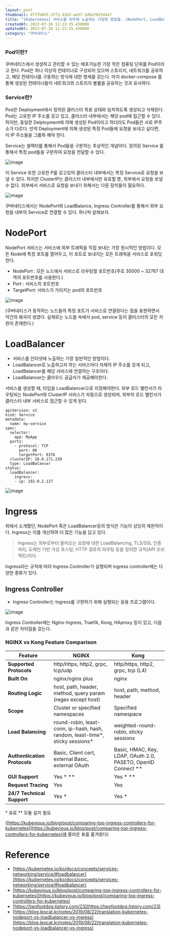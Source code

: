 ```yaml
---
layout: post
thumbnail: 4f7fb055-37f3-4263-ae37-3d6a7925d4a7
title: "[Kubernetes] 서비스를 외부에 노출하는 다양한 방법들. (NodePort, LoadBalancer, 그리고 Ingress)"
createdAt: 2023-07-26 11:23:35.430000
updatedAt: 2023-07-26 11:23:35.430000
category: "쿠버네티스"
---
```

### Pod이란?

 쿠버네티스에서 생성하고 관리할 수 있는 배포가능한 가장 작은 컴퓨팅 단위를 Pod이라고 한다. Pod은 하나 이상의 컨테이너로 구성되어 있으며 스토리지, 네트워크를 공유하고, 해당 컨테이너를 구동하는 방식에 대한 명세를 갖는다. 마치 docker-compose 를 통해 생성된 컨테이너들이 네트워크와 스토리지 볼륨을 공유하는 것과 유사하다.

### Service란?

 Pod은 Deployment에서 정의된 클러스터 목표 상태와 일치하도록 생성되고 삭제된다. Pod는 고유한 IP 주소를 갖고 있고, 클러스터 내부에서는 해당 pod에 접근할 수 있다. 하지만,  동일한 Delployment에 의해 생성된 Pod이라고 하더라도 Pod들은 서로 IP주소가 다르다. 만약 Deployment에 의해 생성된 특정 Pod들에 요청을 보내고 싶다면, 이 IP 주소들을 그룹화 해야 한다.

 Service는 셀렉터를 통해서 Pod들을 구분하는 추상적인 개념이다. 정의된 Service 를 통해서 특정 pod들을 구분하여 요청을 전달할 수 있다.


<img alt="image" src="/images/4f7fb055-37f3-4263-ae37-3d6a7925d4a7"/>


 이 Service 또한 고유한 P를 갖고있어 클러스터 내부에서는 특정 Service로 요청을 보낼 수 있다. 하지만 ClusterIP는 클러스터 내부에서만 유효할 뿐, 외부에서 요청을 보낼 수 없다. 외부에서 서비스로 요청을 보내기 위해서는 다른 장치들이 필요하다. 


<img alt="image" src="/images/e603782f-fe65-4789-b80e-641566eac9f2"/>


쿠버네티스에서는 NodePort와 LoadBalance, Ingress Controller를 통해서 외부 요청을 내부의 Service로 연결할 수 있다. 하나씩 살펴보자.

# NodePort

NodePort 서비스는 서비스에 외부 트래픽을 직접 보내는 가장 원시적인 방법이다. 모든 Node에 특정 포트를 열어두고, 이 포트로 보내지는 모든 트래픽을 서비스로 포워딩한다.

- NodePort : 모든 노드에서 서비스로 라우팅할 포트번호(주로 30000 ~ 32767 대역의 포트번호를 사용한다.)
- Port : 서비스의 포트번호
- TargetPort: 서비스가 가리키는 pod의 포트번호


<img alt="image" src="/images/995a758e-0c7c-4638-9b85-29e305019163"/>



(쿠버네티스가 동작하는 노드들의 특정 포트가 서비스로 연결된다는 점을 표현하면서 약간의 왜곡이 생겼다. 실제로는 노드들 속에서 pod, service 등이 클러스터의 모든 자원이 존재한다.)

# LoadBalancer

- 서비스를 인터넷에 노출하는 가장 일반적인 방법이다.
- LoadBalancer로 노출하고자 하는 서비스마다 자체의 IP 주소를 갖게 되고, LoadBalancer를 해당 서비스에 연결하는 구조이다.
- LoadBalancer는 클라우드 공급자가 제공해야한다.

서비스를 생성할 때, 타입을 LoadBalancer으로 지정해야한다. 외부 로드 밸런서가 라우팅되는 NodePort와 ClusterIP 서비스가 자동으로 생성되며, 외부의 로드 밸런서가 클러스터 내부 서비스로 접근할 수 있게 된다.

``````
apiVersion: v1
kind: Service
metadata:
  name: my-service
spec:
  selector:
    app: MyApp
  ports:
    - protocol: TCP
      port: 80
      targetPort: 9376
  clusterIP: 10.0.171.239
  type: LoadBalancer
status:
  loadBalancer:
    ingress:
    - ip: 192.0.2.127
``````


<img alt="image" src="/images/40e548f5-142f-466e-8254-3b8225e06b29"/>



# Ingress

위에서 소개했던, NodePort 혹은 LoadBalancer등의 방식은 기능이 상당히 제한적이다. Ingress는 이를 개선하여 더 많은 기능을 담고 있다.

> Ingress는 외부로부터 들어오는 요청에 대한 LoadBalancing, TLS/SSL 인증 처리, 도메인 기반 가상 호스팅, HTTP 경로의 라우팅 등을 정의한 규칙(API 오브젝트)이다.
> 

Ingress라는 규칙에 따라 Ingress Controller가 실행되며 ingress controller에는 다양한 종류가 있다.

## Ingress Controller

- Ingress Controller는 Ingress를 구현하기 위해 실행되는 응용 프로그램이다.

<img alt="image" src="/images/321666b0-3ae8-4edf-8afd-d1cc98be395c"/>

Ingress Controller에는 Nginx-Ingress, Traefik, Kong, HAproxy 등이 있고, 다음과 같은 차이점을 갖는다.


### NGINX vs Kong Feature Comparison

| Feature                  | NGINX                                            | Kong                                        |
|--------------------------|--------------------------------------------------|---------------------------------------------|
| **Supported Protocols**  | http/https, http2, grpc, tcp/udp                 | http/https, http2, grpc, tcp (L4)          |
| **Built On**             | nginx/nginx plus                                 | nginx                                       |
| **Routing Logic**        | host, path, header, method, query param (regex except host) | host, path, method, header                 |
| **Scope**                | Cluster or specified namespaces                  | Specified namespace                         |
| **Load Balancing**       | round-robin, least-conn, ip-hash, hash, random, least-time*, sticky sessions* | weighted-round-robin, sticky sessions       |
| **Authentication Protocols** | Basic, Client cert, external Basic, external OAuth | Basic, HMAC, Key, LDAP, OAuth 2.0, PASETO, OpenID Connect ** |
| **GUI Support**          | Yes * **                                        | Yes * **                                   |
| **Request Tracing**      | Yes                                             | Yes                                        |
| **24/7 Technical Support** | Yes *                                          | Yes *                                      |

\* 유료
\*\* 모듈 설치 필요

([https://kubevious.io/blog/post/comparing-top-ingress-controllers-for-kubernetes](https://kubevious.io/blog/post/comparing-top-ingress-controllers-for-kubernetes)에 올라온 표를 옮겨왔다)




# Reference

- [https://kubernetes.io/ko/docs/concepts/services-networking/service/#loadbalancer](https://kubernetes.io/ko/docs/concepts/services-networking/service/#loadbalancer)
- [https://kubevious.io/blog/post/comparing-top-ingress-controllers-for-kubernetes](https://kubevious.io/blog/post/comparing-top-ingress-controllers-for-kubernetes)
- [https://twofootdog.tistory.com/23](https://twofootdog.tistory.com/23)
- [https://blog.leocat.kr/notes/2019/08/22/translation-kubernetes-nodeport-vs-loadbalancer-vs-ingress](https://blog.leocat.kr/notes/2019/08/22/translation-kubernetes-nodeport-vs-loadbalancer-vs-ingress)
